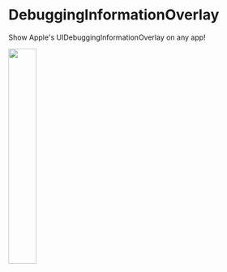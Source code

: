 # DebuggingInformationOverlay
Show Apple's UIDebuggingInformationOverlay on any app!

<img src="https://github.com/SatbirTanda/DebuggingInformationOverlay/blob/master/img/ss.png" width="33%">

